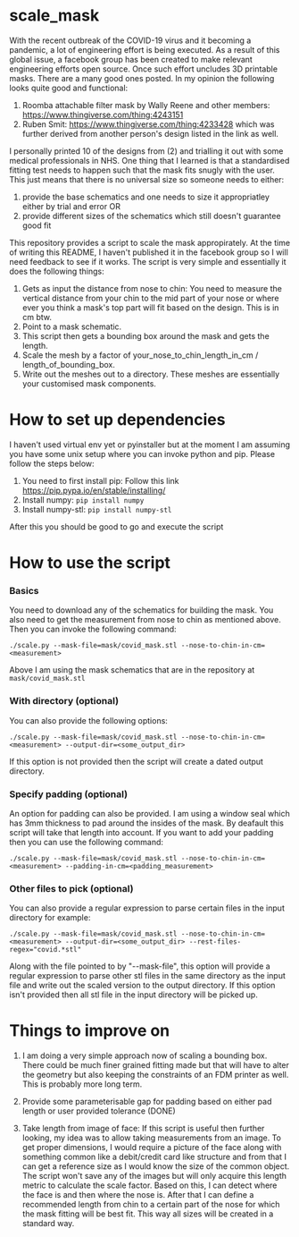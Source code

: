 # scale_mask

With the recent outbreak of the COVID-19 virus and it becoming a pandemic, a lot of engineering effort is being executed. As a result of this global issue, a facebook group has been created to make relevant engineering efforts open source. Once such effort uncludes 3D printable masks. There are a many good ones posted. In my opinion the following looks quite good and functional:

1) Roomba attachable filter mask by Wally Reene and other members: https://www.thingiverse.com/thing:4243151
2) Ruben Smit: https://www.thingiverse.com/thing:4233428 which was further derived from another person's design listed in the link as well.

I personally printed 10 of the designs from (2) and trialling it out with some medical professionals in NHS. One thing that I learned is that a standardised fitting test needs to happen such that the mask fits snugly with the user. This just means that there is no universal size so someone needs to either:

1) provide the base schematics and one needs to size it appropriatley either by trial and error
OR
2) provide different sizes of the schematics which still doesn't guarantee good fit

This repository provides a script to scale the mask appropirately. At the time of writing this README, I haven't published it in the facebook group so I will need feedback to see if it works. The script is very simple and essentially it does the following things:

1) Gets as input the distance from nose to chin: You need to measure the vertical distance from your chin to the mid part of your nose or where ever you think a mask's top part will fit based on the design. This is in cm btw.
2) Point to a mask schematic.
3) This script then gets a bounding box around the mask and gets the length.
4) Scale the mesh by a factor of your_nose_to_chin_length_in_cm / length_of_bounding_box.
5) Write out the meshes out to a directory. These meshes are essentially your customised mask components.

# How to set up dependencies

I haven't used virtual env yet or pyinstaller but at the moment I am assuming you have some unix setup where you can invoke python and pip. Please follow the steps below:

1) You need to first install pip: Follow this link https://pip.pypa.io/en/stable/installing/
2) Install numpy: ```pip install numpy```
3) Install numpy-stl: ```pip install numpy-stl```

After this you should be good to go and execute the script

# How to use the script

### Basics ###

You need to download any of the schematics for building the mask. You also need to get the measurement from nose to chin as mentioned above. Then you can invoke the following command:

```./scale.py --mask-file=mask/covid_mask.stl --nose-to-chin-in-cm=<measurement>```

Above I am using the mask schematics that are in the repository at ```mask/covid_mask.stl```

### With directory (optional) ###

You can also provide the following options:

```./scale.py --mask-file=mask/covid_mask.stl --nose-to-chin-in-cm=<measurement> --output-dir=<some_output_dir>```

If this option is not provided then the script will create a dated output directory.

### Specify padding (optional) ###

An option for padding can also be provided. I am using a window seal which has 3mm thickness to pad around the insides of the mask. By deafault this script will take that length into account. If you want to add your padding then you can use the following command:

```./scale.py --mask-file=mask/covid_mask.stl --nose-to-chin-in-cm=<measurement> --padding-in-cm=<padding_measurement>```

### Other files to pick (optional) ###

You can also provide a regular expression to parse certain files in the input directory for example:

```./scale.py --mask-file=mask/covid_mask.stl --nose-to-chin-in-cm=<measurement> --output-dir=<some_output_dir> --rest-files-regex="covid.*stl"```

Along with the file pointed to by "--mask-file", this option will provide a regular expression to parse other stl files in the same directory as the input file and write out the scaled version to the output directory. If this option isn't provided then all stl file in the input directory will be picked up.

# Things to improve on

1) I am doing a very simple approach now of scaling a bounding box. There could be much finer grained fitting made but that will have to alter the geometry but also keeping the constraints of an FDM printer as well. This is probably more long term.

2) Provide some parameterisable gap for padding based on either pad length or user provided tolerance (DONE)

3) Take length from image of face: If this script is useful then further looking, my idea was to allow taking measurements from an image. To get proper dimensions, I would require a picture of the face along with something common like a debit/credit card like structure and from that I can get a reference size as I would know the size of the common object. The script won't save any of the images but will only acquire this length metric to calculate the scale factor. Based on this, I can detect where the face is and then where the nose is. After that I can define a recommended length from chin to a certain part of the nose for which the mask fitting will be best fit. This way all sizes will be created in a standard way.
